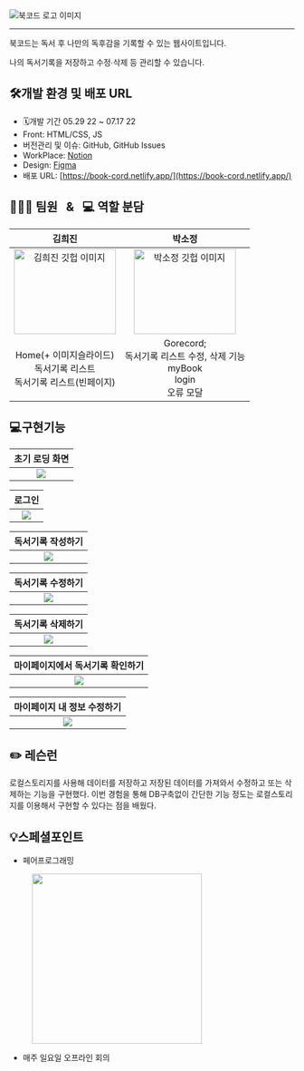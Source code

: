 <img src="https://user-images.githubusercontent.com/80265536/182012165-49c751d7-288e-437b-89e2-5797f9386e36.png" alt="북코드 로고 이미지">

---

북코드는 독서 후 나만의 독후감을 기록할 수 있는 웹사이트입니다.

나의 독서기록을 저장하고 수정∙삭제 등 관리할 수 있습니다.

## 🛠개발 환경 및 배포 URL
- 🗓개발 기간 05.29 22 ~ 07.17 22
- Front: HTML/CSS, JS
- 버전관리 및 이슈: GitHub, GitHub Issues
- WorkPlace: <a href="https://enshrined-platypus-24b.notion.site/book-cord-94f68018ad244120bddcd8748304e956">Notion</a>
- Design: <a href="https://www.figma.com/file/z9bhGmAm0pSTPfJ4Zrxtgs/bookcord?node-id=0%3A1">Figma</a>
- 배포 URL: [https://book-cord.netlify.app/](https://book-cord.netlify.app/)

## 👩🏻‍💻 팀원 &nbsp;  & &nbsp; 💻 역할 분담
|**김희진**|**박소정**|
|:----------:|:----------:|
|<img style='width:180px; height:150px; object-fit:contain;' src='https://avatars.githubusercontent.com/Jinnie-kim' alt='김희진 깃헙 이미지'/>|<img style='width:180px; height:150px;' src='https://user-images.githubusercontent.com/80265536/182013281-291a36e7-2080-40af-86e7-9cdb196ef32b.jpeg' alt='박소정 깃헙 이미지'/>|
|Home(+ 이미지슬라이드)<br/>독서기록 리스트<br/>독서기록 리스트(빈페이지)<br/>|Gorecord;<br>독서기록 리스트 수정, 삭제 기능<br>myBook<br>login<br> 오류 모달|

## 💻구현기능

|초기 로딩 화면|
|:---:|
|<img src='https://user-images.githubusercontent.com/92916958/185830470-3ec17317-92c3-49ba-8b90-0ed0e31a08aa.gif' />|

|로그인|
|:---:|
|<img src='https://user-images.githubusercontent.com/92916958/185831332-5f9b3b47-eab5-4a9c-8f3f-c3939cd5c52b.gif' />|

|독서기록 작성하기|
|:---:|
|<img src='https://user-images.githubusercontent.com/92916958/185831726-6d5eb919-722e-48ba-bec3-412bf57759cd.gif' />|

|독서기록 수정하기|
|:---:|
|<img src='https://user-images.githubusercontent.com/92916958/185831940-fc00e066-caaa-449f-8445-4b06630665cb.gif' />|

|독서기록 삭제하기|
|:---:|
|<img src='https://user-images.githubusercontent.com/92916958/185832224-a311fc7e-150b-4b9c-bc7b-b39ddbca11fb.gif' />|

|마이페이지에서 독서기록 확인하기|
|:---:|
|<img src='https://user-images.githubusercontent.com/92916958/185832522-87805bb4-0976-429c-a46e-cd0fcff43e57.gif' />|

|마이페이지 내 정보 수정하기|
|:---:|
|<img src='https://user-images.githubusercontent.com/92916958/185832859-7b6d565d-1825-451d-b029-a28039fb4800.gif' />|
## ✏️ 레슨런 

로컬스토리지를 사용해 데이터를 저장하고 저장된 데이터를 가져와서 수정하고 또는 삭제하는 기능을 구현했다. 이번 경험을 통해 DB구축없이 간단한 기능 정도는 로컬스토리지를 이용해서 구현할 수 있다는 점을 배웠다. 


## 💡스페셜포인트 
 - 페어프로그래밍

  <img src="https://user-images.githubusercontent.com/92916958/182014005-3ac0fc71-1ecc-4e09-be9f-f316ea1bd3ed.jpeg" style='width:300px; height:300px; margin-left:40px'>

 - 매주 일요일 오프라인 회의

